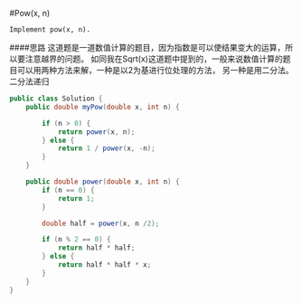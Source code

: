 #Pow(x, n)

	Implement pow(x, n).

####思路
	这道题是一道数值计算的题目，因为指数是可以使结果变大的运算，所以要注意越界的问题。
	如同我在Sqrt(x)这道题中提到的，一般来说数值计算的题目可以用两种方法来解，一种是以2为基进行位处理的方法，
	另一种是用二分法。
	二分法递归

```java
public class Solution {
    public double myPow(double x, int n) {

        if (n > 0) {
            return power(x, n);
        } else {
            return 1 / power(x, -n);
        }
    }

    public double power(double x, int n) {
        if (n == 0) {
            return 1;
        }

        double half = power(x, n /2);

        if (n % 2 == 0) {
            return half * half;
        } else {
            return half * half * x;
        }
    }
}
```
